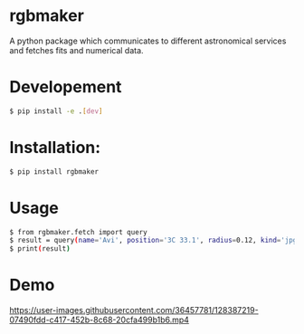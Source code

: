 # rgbmaker
A python package which communicates to different astronomical services and fetches fits and numerical data.

# Developement
```bash
$ pip install -e .[dev]
```

# Installation:
```bash
$ pip install rgbmaker
```

# Usage
```bash
$ from rgbmaker.fetch import query
$ result = query(name='Avi', position='3C 33.1', radius=0.12, kind='jpg')
$ print(result)
```
# Demo


https://user-images.githubusercontent.com/36457781/128387219-07490fdd-c417-452b-8c68-20cfa499b1b6.mp4

